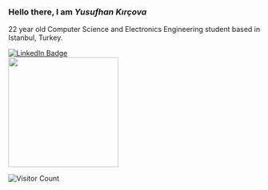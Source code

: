 ### Hello there, I am ***Yusufhan Kırçova***
22 year old Computer Science and Electronics Engineering student based in Istanbul, Turkey.
<div>
     <a href="https://www.linkedin.com/in/yusufhan/">
     <img src="https://img.shields.io/badge/LinkedIn-blue?style=for-the-badge&logo=linkedin&logoColor=white" alt="LinkedIn Badge"/>
     </a>
</div>


<div>
     <img src="https://findlaydonnan.files.wordpress.com/2014/02/tumblr_mvv8m3wzei1r9e2uvo1_500.gif" width="220"/>
</div>

![Visitor Count](https://profile-counter.glitch.me/{kircova}/count.svg)




<!--
**kircova/kircova** is a ✨ _special_ ✨ repository because its `README.md` (this file) appears on your GitHub profile.

Here are some ideas to get you started:

- 🔭 I’m currently working on ...
- 🌱 I’m currently learning ...
- 👯 I’m looking to collaborate on ...
- 🤔 I’m looking for help with ...
- 💬 Ask me about ...
- 📫 How to reach me: ...
- 😄 Pronouns: ...
- ⚡ Fun fact: ...
-->

